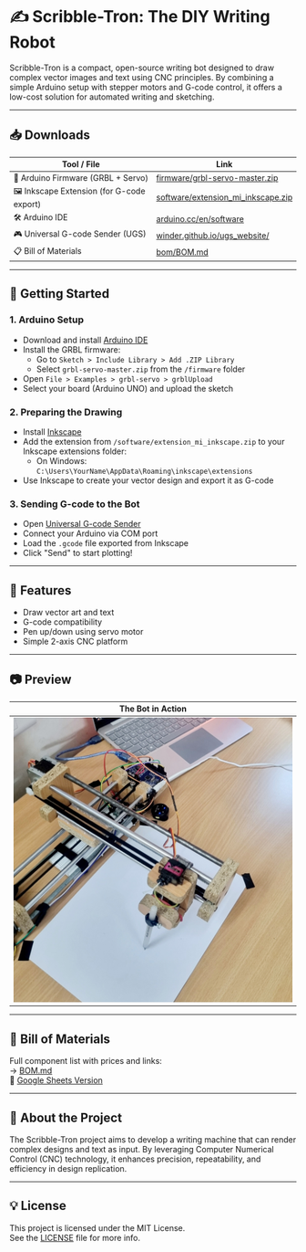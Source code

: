 # ✍️ Scribble-Tron: The DIY Writing Robot

Scribble-Tron is a compact, open-source writing bot designed to draw complex vector images and text using CNC principles. By combining a simple Arduino setup with stepper motors and G-code control, it offers a low-cost solution for automated writing and sketching.

---

## 📥 Downloads

| Tool / File | Link |
|-------------|------|
| 🧠 Arduino Firmware (GRBL + Servo) | [firmware/grbl-servo-master.zip](./firmware/grbl-servo-master.zip) |
| 🖼️ Inkscape Extension (for G-code export) | [software/extension_mi_inkscape.zip](./software/extension_mi_inkscape.zip) |
| 🛠️ Arduino IDE | [arduino.cc/en/software](https://www.arduino.cc/en/software) |
| 🎮 Universal G-code Sender (UGS) | [winder.github.io/ugs_website/](https://winder.github.io/ugs_website/) |
| 📋 Bill of Materials | [bom/BOM.md](./bom/BOM.md) |

---

## 🧰 Getting Started

### 1. Arduino Setup
- Download and install [Arduino IDE](https://www.arduino.cc/en/software)
- Install the GRBL firmware:
  - Go to `Sketch > Include Library > Add .ZIP Library`
  - Select `grbl-servo-master.zip` from the `/firmware` folder
- Open `File > Examples > grbl-servo > grblUpload`
- Select your board (Arduino UNO) and upload the sketch

### 2. Preparing the Drawing
- Install [Inkscape](https://inkscape.org/)
- Add the extension from `/software/extension_mi_inkscape.zip` to your Inkscape extensions folder:
  - On Windows: `C:\Users\YourName\AppData\Roaming\inkscape\extensions`
- Use Inkscape to create your vector design and export it as G-code

### 3. Sending G-code to the Bot
- Open [Universal G-code Sender](https://winder.github.io/ugs_website/)
- Connect your Arduino via COM port
- Load the `.gcode` file exported from Inkscape
- Click "Send" to start plotting!

---

## 🔧 Features

- Draw vector art and text
- G-code compatibility
- Pen up/down using servo motor
- Simple 2-axis CNC platform

---

## 📷 Preview

| The Bot in Action |
|-------------------|
| ![Bot Photo](./docs/bot_photo.jpg) |

---

## 🧾 Bill of Materials

Full component list with prices and links:  
→ [BOM.md](./docs/BOM.md)  
📄 [Google Sheets Version](https://docs.google.com/spreadsheets/d/1JKwAK4Ukw1zefZA47349bDCX6iBTZpc3zfQlEFtP45Q/edit?usp=sharing)

---

## 🧠 About the Project

The Scribble-Tron project aims to develop a writing machine that can render complex designs and text as input. By leveraging Computer Numerical Control (CNC) technology, it enhances precision, repeatability, and efficiency in design replication.

---

## 💡 License

This project is licensed under the MIT License.  
See the [LICENSE](./LICENSE) file for more info.
